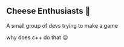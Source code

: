 ## Cheese Enthusiasts 🧀
A small group of devs trying to make a game









why does c++ do that ☹️
